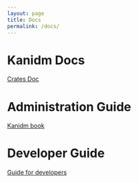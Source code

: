 ```yaml
---
layout: page
title: Docs
permalink: /docs/
---
```

# Kanidm Docs
[Crates Doc](https://kanidm.github.io/kanidm/rustdoc/master/kanidm/)

# Administration Guide
[Kanidm book](https://kanidm.github.io/kanidm/)


# Developer Guide
[Guide for developers](https://kanidm.github.io/kanidm/DEVELOPER_README.html)
